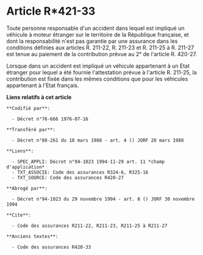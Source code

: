 # Article R*421-33

Toute personne responsable d'un accident dans lequel est impliqué un véhicule à moteur étranger sur le territoire de la
République française, et dont la responsabilité n'est pas garantie par une assurance dans les conditions définies aux
articles R. 211-22, R. 211-23 et R. 211-25 à R. 211-27 est tenue au paiement de la contribution prévue au 2° de l'article R.
420-27.

Lorsque dans un accident est impliqué un véhicule appartenant à un Etat étranger pour lequel a été fournie l'attestation
prévue à l'article R. 211-25, la contribution est fixée dans les mêmes conditions que pour les véhicules appartenant à l'Etat
français.

**Liens relatifs à cet article**

	**Codifié par**:

	  - Décret n°76-666 1976-07-16

	**Transféré par**:

	  - Décret n°88-261 du 18 mars 1988 - art. 4 () JORF 20 mars 1988

	**Liens**:

	  - SPEC_APPLI: Décret n°94-1023 1994-11-29 art. 11 *champ d'application*
	  - TXT_ASSOCIE: Code des assurances R324-6, R325-16
	  - TXT_SOURCE: Code des assurances R420-27

	**Abrogé par**:

	  - Décret n°94-1023 du 29 novembre 1994 - art. 8 () JORF 30 novembre 1994

	**Cite**:

	  - Code des assurances R211-22, R211-23, R211-25 à R211-27

	**Anciens textes**:

	  - Code des assurances R420-33
